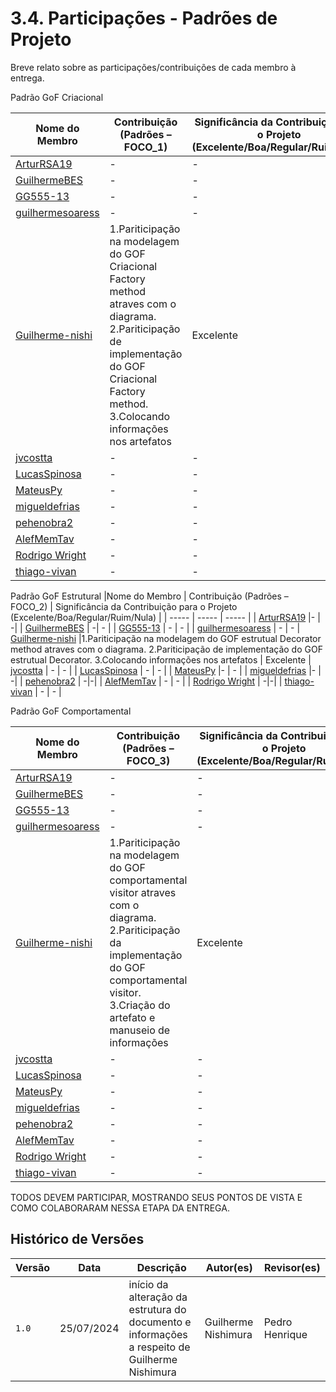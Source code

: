 # 3.4. Participações - Padrões de Projeto

Breve relato sobre as participações/contribuições de cada membro à entrega.

Padrão GoF Criacional

|Nome do Membro | Contribuição (Padrões – FOCO_1) | Significância da Contribuição para o Projeto (Excelente/Boa/Regular/Ruim/Nula) |
| ----- | ----- | ----- |
| [ArturRSA19](https://github.com/ArturRSA19) |- | -|
| [GuilhermeBES](https://github.com/GuilhermeBES) | -| - |
| [GG555-13](https://github.com/GG555-13) |   - | - |
| [guilhermesoaress](https://github.com/guilhermesoaress) |  -  | -
| [Guilherme-nishi](https://github.com/Guilherme-nishi) |1.Pariticipação na modelagem do GOF Criacional Factory method atraves com o diagrama. 2.Pariticipação de implementação do GOF Criacional Factory method. 3.Colocando informações nos artefatos | Excelente
| [jvcostta](https://github.com/jvcostta) | - | - |
| [LucasSpinosa](https://github.com/LucasSpinosa) |  - | - |
| [MateusPy](https://github.com/MateusPy) |- | - |
| [migueldefrias](https://github.com/migueldefrias) |- | -|
| [pehenobra2](https://github.com/pehenobra2) |  -|-|
| [AlefMemTav](https://github.com/AlefMemTav) |  - | - |
| [Rodrigo Wright](https://github.com/RodrigoWright) | -|-|
| [thiago-vivan](https://github.com/thiago-vivan) | - | - |


Padrão GoF Estrutural
|Nome do Membro | Contribuição (Padrões – FOCO_2) | Significância da Contribuição para o Projeto (Excelente/Boa/Regular/Ruim/Nula) |
| ----- | ----- | ----- |
| [ArturRSA19](https://github.com/ArturRSA19) |- | -|
| [GuilhermeBES](https://github.com/GuilhermeBES) | -| - |
| [GG555-13](https://github.com/GG555-13) |   - | - |
| [guilhermesoaress](https://github.com/guilhermesoaress) |  -  | -
| [Guilherme-nishi](https://github.com/Guilherme-nishi) |1.Pariticipação na modelagem do GOF estrutual Decorator method atraves com o diagrama. 2.Pariticipação de implementação do  GOF estrutual Decorator. 3.Colocando informações nos artefatos | Excelente
| [jvcostta](https://github.com/jvcostta) | - | - |
| [LucasSpinosa](https://github.com/LucasSpinosa) |  - | - |
| [MateusPy](https://github.com/MateusPy) |- | - |
| [migueldefrias](https://github.com/migueldefrias) |- | -|
| [pehenobra2](https://github.com/pehenobra2) |  -|-|
| [AlefMemTav](https://github.com/AlefMemTav) |  - | - |
| [Rodrigo Wright](https://github.com/RodrigoWright) | -|-|
| [thiago-vivan](https://github.com/thiago-vivan) | - | - |


Padrão GoF Comportamental

|Nome do Membro | Contribuição (Padrões – FOCO_3) | Significância da Contribuição para o Projeto (Excelente/Boa/Regular/Ruim/Nula) |
| ----- | ----- | ----- |
| [ArturRSA19](https://github.com/ArturRSA19) |- | -|
| [GuilhermeBES](https://github.com/GuilhermeBES) | -| - |
| [GG555-13](https://github.com/GG555-13) |   - | - |
| [guilhermesoaress](https://github.com/guilhermesoaress) |  -  | -|
| [Guilherme-nishi](https://github.com/Guilherme-nishi) |1.Pariticipação na modelagem do GOF comportamental visitor  atraves com o diagrama. 2.Pariticipação da implementação do  GOF comportamental visitor. 3.Criação do artefato e manuseio de informações| Excelente|
| [jvcostta](https://github.com/jvcostta) | - | - |
| [LucasSpinosa](https://github.com/LucasSpinosa) |  - | - |
| [MateusPy](https://github.com/MateusPy) |- | - |
| [migueldefrias](https://github.com/migueldefrias) |- | -|
| [pehenobra2](https://github.com/pehenobra2) |  -|-|
| [AlefMemTav](https://github.com/AlefMemTav) |  - | - |
| [Rodrigo Wright](https://github.com/RodrigoWright) | -|-|
| [thiago-vivan](https://github.com/thiago-vivan) | - | - |


TODOS DEVEM PARTICIPAR, MOSTRANDO SEUS PONTOS DE VISTA E COMO COLABORARAM NESSA ETAPA DA ENTREGA.

## Histórico de Versões

| Versão |     Data    | Descrição   | Autor(es) | Revisor(es) |
| ------ | ----------- | ----------- | --------- | ----------- |
| `1.0`  | 25/07/2024 | início da alteração da estrutura do documento  e informações a respeito de Guilherme Nishimura| Guilherme Nishimura | Pedro Henrique|

